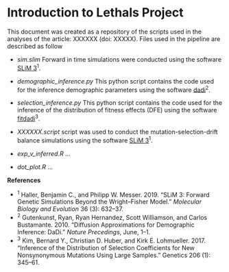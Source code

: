 Introduction to Lethals Project
============

This document was created as a repository of the scripts used in the analyses of the article: XXXXXX (doi: XXXXX).
Files used in the pipeline are described as follow
- *sim.slim* Forward in time simulations were conducted using the software [SLiM 3](https://github.com/MesserLab/SLiM)<sup>1</sup>.
- *demographic_inference.py* This python script contains the code used for the inference demographic parameters using the software [dadi](https://dadi.readthedocs.io/en/latest/#welcome-to-dadi)<sup>2</sup>.
- *selection_inference.py* This python script contains the code used for the inference of the distribution of fitness effects (DFE) using the software [fitdadi](https://github.com/LohmuellerLab/fitdadi)<sup>3</sup>.
- *XXXXXX.script* script was used to conduct the mutation-selection-drift balance simulations using the software [SLiM 3](https://github.com/MesserLab/SLiM)<sup>1</sup>.


- *exp_v_inferred.R* ...
- *dot_plot.R* ...


**References**
- <sup>1</sup> Haller, Benjamin C., and Philipp W. Messer. 2019. “SLiM 3: Forward Genetic Simulations Beyond the Wright–Fisher Model.” *Molecular Biology and Evolution* 36 (3): 632–37.
- <sup>2</sup> Gutenkunst, Ryan, Ryan Hernandez, Scott Williamson, and Carlos Bustamante. 2010. “Diffusion Approximations for Demographic Inference: DaDi.” *Nature Precedings*, June, 1–1.
- <sup>3</sup> Kim, Bernard Y., Christian D. Huber, and Kirk E. Lohmueller. 2017. “Inference of the Distribution of Selection Coefficients for New Nonsynonymous Mutations Using Large Samples.” Genetics 206 (1): 345–61.
